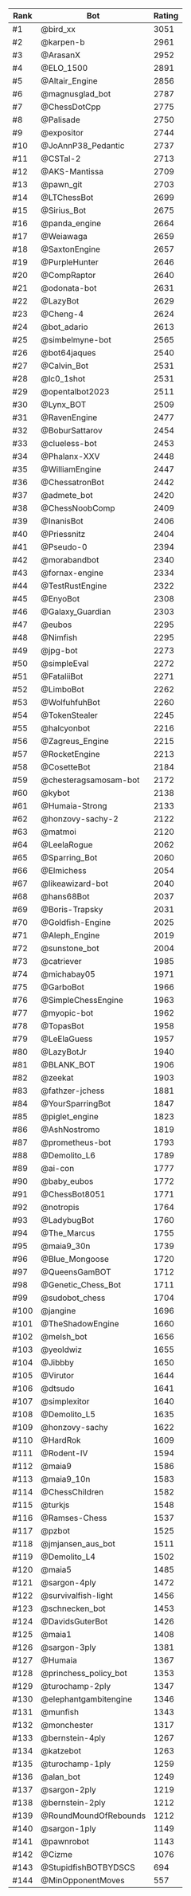 Rank|Bot|Rating
---|---|---
#1|@bird_xx|3051
#2|@karpen-b|2961
#3|@ArasanX|2952
#4|@ELO_1500|2891
#5|@Altair_Engine|2856
#6|@magnusglad_bot|2787
#7|@ChessDotCpp|2775
#8|@Palisade|2750
#9|@expositor|2744
#10|@JoAnnP38_Pedantic|2737
#11|@CSTal-2|2713
#12|@AKS-Mantissa|2709
#13|@pawn_git|2703
#14|@LTChessBot|2699
#15|@Sirius_Bot|2675
#16|@panda_engine|2664
#17|@Weiawaga|2659
#18|@SaxtonEngine|2657
#19|@PurpleHunter|2646
#20|@CompRaptor|2640
#21|@odonata-bot|2631
#22|@LazyBot|2629
#23|@Cheng-4|2624
#24|@bot_adario|2613
#25|@simbelmyne-bot|2565
#26|@bot64jaques|2540
#27|@Calvin_Bot|2531
#28|@lc0_1shot|2531
#29|@opentalbot2023|2511
#30|@Lynx_BOT|2509
#31|@RavenEngine|2477
#32|@BoburSattarov|2454
#33|@clueless-bot|2453
#34|@Phalanx-XXV|2448
#35|@WilliamEngine|2447
#36|@ChessatronBot|2442
#37|@admete_bot|2420
#38|@ChessNoobComp|2409
#39|@InanisBot|2406
#40|@Priessnitz|2404
#41|@Pseudo-0|2394
#42|@morabandbot|2340
#43|@fornax-engine|2334
#44|@TestRustEngine|2322
#45|@EnyoBot|2308
#46|@Galaxy_Guardian|2303
#47|@eubos|2295
#48|@Nimfish|2295
#49|@jpg-bot|2273
#50|@simpleEval|2272
#51|@FataliiBot|2271
#52|@LimboBot|2262
#53|@WolfuhfuhBot|2260
#54|@TokenStealer|2245
#55|@halcyonbot|2216
#56|@Zagreus_Engine|2215
#57|@RocketEngine|2213
#58|@CosetteBot|2184
#59|@chesteragsamosam-bot|2172
#60|@kybot|2138
#61|@Humaia-Strong|2133
#62|@honzovy-sachy-2|2122
#63|@matmoi|2120
#64|@LeelaRogue|2062
#65|@Sparring_Bot|2060
#66|@Elmichess|2054
#67|@likeawizard-bot|2040
#68|@hans68Bot|2037
#69|@Boris-Trapsky|2031
#70|@Goldfish-Engine|2025
#71|@Aleph_Engine|2019
#72|@sunstone_bot|2004
#73|@catriever|1985
#74|@michabay05|1971
#75|@GarboBot|1966
#76|@SimpleChessEngine|1963
#77|@myopic-bot|1962
#78|@TopasBot|1958
#79|@LeElaGuess|1957
#80|@LazyBotJr|1940
#81|@BLANK_BOT|1906
#82|@zeekat|1903
#83|@fathzer-jchess|1881
#84|@YourSparringBot|1847
#85|@piglet_engine|1823
#86|@AshNostromo|1819
#87|@prometheus-bot|1793
#88|@Demolito_L6|1789
#89|@ai-con|1777
#90|@baby_eubos|1772
#91|@ChessBot8051|1771
#92|@notropis|1764
#93|@LadybugBot|1760
#94|@The_Marcus|1755
#95|@maia9_30n|1739
#96|@Blue_Mongoose|1720
#97|@QueensGamBOT|1712
#98|@Genetic_Chess_Bot|1711
#99|@sudobot_chess|1704
#100|@jangine|1696
#101|@TheShadowEngine|1660
#102|@melsh_bot|1656
#103|@yeoldwiz|1655
#104|@Jibbby|1650
#105|@Virutor|1644
#106|@dtsudo|1641
#107|@simplexitor|1640
#108|@Demolito_L5|1635
#109|@honzovy-sachy|1622
#110|@HardRok|1609
#111|@Rodent-IV|1594
#112|@maia9|1586
#113|@maia9_10n|1583
#114|@ChessChildren|1582
#115|@turkjs|1548
#116|@Ramses-Chess|1537
#117|@pzbot|1525
#118|@jmjansen_aus_bot|1511
#119|@Demolito_L4|1502
#120|@maia5|1485
#121|@sargon-4ply|1472
#122|@survivalfish-light|1456
#123|@schnecken_bot|1453
#124|@DavidsGuterBot|1426
#125|@maia1|1408
#126|@sargon-3ply|1381
#127|@Humaia|1367
#128|@princhess_policy_bot|1353
#129|@turochamp-2ply|1347
#130|@elephantgambitengine|1346
#131|@munfish|1343
#132|@monchester|1317
#133|@bernstein-4ply|1267
#134|@katzebot|1263
#135|@turochamp-1ply|1259
#136|@alan_bot|1249
#137|@sargon-2ply|1219
#138|@bernstein-2ply|1212
#139|@RoundMoundOfRebounds|1212
#140|@sargon-1ply|1149
#141|@pawnrobot|1143
#142|@Cizme|1076
#143|@StupidfishBOTBYDSCS|694
#144|@MinOpponentMoves|557

